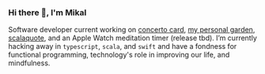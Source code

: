 ### Hi there 👋, I'm Mikal

Software developer current working on [concerto card](https://www.concertocard.com), [my personal garden](https://www.mikal.online), [scalaquote](https://github.com/mikalcallahan/scalaquote), and an Apple Watch meditation timer (release tbd).
I’m currently hacking away in `typescript`, `scala`, and `swift` and have a fondness for functional programming, technology's role in improving our life, and mindfulness. 

<!--
**mikalcallahan/mikalcallahan** is a ✨ _special_ ✨ repository because its `README.md` (this file) appears on your GitHub profile.

Here are some ideas to get you started:

- 🔭 I’m currently working on ...
- 🌱 I’m currently learning ...
- 👯 I’m looking to collaborate on ...
- 🤔 I’m looking for help with ...
- 💬 Ask me about ...
- 📫 How to reach me: ...
- 😄 Pronouns: ...
- ⚡ Fun fact: ...
-->
